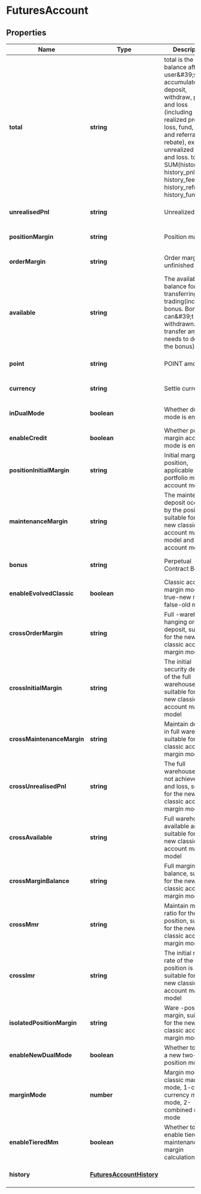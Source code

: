 # FuturesAccount

## Properties

Name | Type | Description | Notes
------------ | ------------- | ------------- | -------------
**total** | **string** | total is the balance after the user\&#39;s accumulated deposit, withdraw, profit and loss (including realized profit and loss, fund, fee and referral rebate), excluding unrealized profit and loss.  total &#x3D; SUM(history_dnw, history_pnl, history_fee, history_refr, history_fund) | [optional] [default to undefined]
**unrealisedPnl** | **string** | Unrealized PNL | [optional] [default to undefined]
**positionMargin** | **string** | Position margin | [optional] [default to undefined]
**orderMargin** | **string** | Order margin of unfinished orders | [optional] [default to undefined]
**available** | **string** | The available balance for transferring or trading(including bonus.  Bonus can\&#39;t be be withdrawn. The transfer amount needs to deduct the bonus) | [optional] [default to undefined]
**point** | **string** | POINT amount | [optional] [default to undefined]
**currency** | **string** | Settle currency | [optional] [default to undefined]
**inDualMode** | **boolean** | Whether dual mode is enabled | [optional] [default to undefined]
**enableCredit** | **boolean** | Whether portfolio margin account mode is enabled | [optional] [default to undefined]
**positionInitialMargin** | **string** | Initial margin position, applicable to the portfolio margin account model | [optional] [default to undefined]
**maintenanceMargin** | **string** | The maintenance deposit occupied by the position is suitable for the new classic account margin model and unified account model | [optional] [default to undefined]
**bonus** | **string** | Perpetual Contract Bonus | [optional] [default to undefined]
**enableEvolvedClassic** | **boolean** | Classic account margin mode, true-new mode, false-old mode | [optional] [default to undefined]
**crossOrderMargin** | **string** | Full -warehouse hanging order deposit, suitable for the new classic account margin model | [optional] [default to undefined]
**crossInitialMargin** | **string** | The initial security deposit of the full warehouse is suitable for the new classic account margin model | [optional] [default to undefined]
**crossMaintenanceMargin** | **string** | Maintain deposit in full warehouse, suitable for new classic account margin models | [optional] [default to undefined]
**crossUnrealisedPnl** | **string** | The full warehouse does not achieve profit and loss, suitable for the new classic account margin model | [optional] [default to undefined]
**crossAvailable** | **string** | Full warehouse available amount, suitable for the new classic account margin model | [optional] [default to undefined]
**crossMarginBalance** | **string** | Full margin balance, suitable for the new classic account margin model | [optional] [default to undefined]
**crossMmr** | **string** | Maintain margin ratio for the full position, suitable for the new classic account margin model | [optional] [default to undefined]
**crossImr** | **string** | The initial margin rate of the full position is suitable for the new classic account margin model | [optional] [default to undefined]
**isolatedPositionMargin** | **string** | Ware -position margin, suitable for the new classic account margin model | [optional] [default to undefined]
**enableNewDualMode** | **boolean** | Whether to open a new two-way position mode | [optional] [default to undefined]
**marginMode** | **number** | Margin mode, 0-classic margin mode, 1-cross-currency margin mode, 2-combined margin mode | [optional] [default to undefined]
**enableTieredMm** | **boolean** | Whether to enable tiered maintenance margin calculation | [optional] [default to undefined]
**history** | [**FuturesAccountHistory**](FuturesAccountHistory.md) |  | [optional] [default to undefined]

